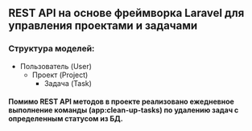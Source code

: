 ## REST API на основе фреймворка Laravel для управления проектами и задачами

### Структура моделей:
- Пользователь (User)
  - Проект (Project)
    - Задача (Task)


#### Помимо REST API методов в проекте реализовано ежедневное выполнение команды (app:clean-up-tasks) по удалению задач с определенным статусом из БД.
